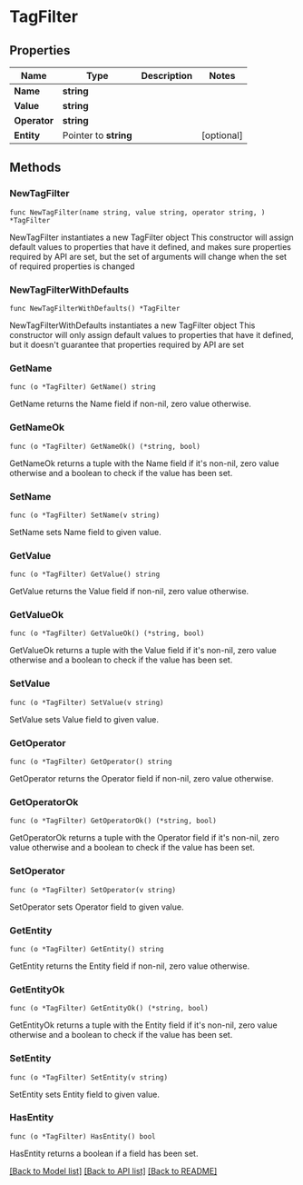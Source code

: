 # TagFilter

## Properties

Name | Type | Description | Notes
------------ | ------------- | ------------- | -------------
**Name** | **string** |  | 
**Value** | **string** |  | 
**Operator** | **string** |  | 
**Entity** | Pointer to **string** |  | [optional] 

## Methods

### NewTagFilter

`func NewTagFilter(name string, value string, operator string, ) *TagFilter`

NewTagFilter instantiates a new TagFilter object
This constructor will assign default values to properties that have it defined,
and makes sure properties required by API are set, but the set of arguments
will change when the set of required properties is changed

### NewTagFilterWithDefaults

`func NewTagFilterWithDefaults() *TagFilter`

NewTagFilterWithDefaults instantiates a new TagFilter object
This constructor will only assign default values to properties that have it defined,
but it doesn't guarantee that properties required by API are set

### GetName

`func (o *TagFilter) GetName() string`

GetName returns the Name field if non-nil, zero value otherwise.

### GetNameOk

`func (o *TagFilter) GetNameOk() (*string, bool)`

GetNameOk returns a tuple with the Name field if it's non-nil, zero value otherwise
and a boolean to check if the value has been set.

### SetName

`func (o *TagFilter) SetName(v string)`

SetName sets Name field to given value.


### GetValue

`func (o *TagFilter) GetValue() string`

GetValue returns the Value field if non-nil, zero value otherwise.

### GetValueOk

`func (o *TagFilter) GetValueOk() (*string, bool)`

GetValueOk returns a tuple with the Value field if it's non-nil, zero value otherwise
and a boolean to check if the value has been set.

### SetValue

`func (o *TagFilter) SetValue(v string)`

SetValue sets Value field to given value.


### GetOperator

`func (o *TagFilter) GetOperator() string`

GetOperator returns the Operator field if non-nil, zero value otherwise.

### GetOperatorOk

`func (o *TagFilter) GetOperatorOk() (*string, bool)`

GetOperatorOk returns a tuple with the Operator field if it's non-nil, zero value otherwise
and a boolean to check if the value has been set.

### SetOperator

`func (o *TagFilter) SetOperator(v string)`

SetOperator sets Operator field to given value.


### GetEntity

`func (o *TagFilter) GetEntity() string`

GetEntity returns the Entity field if non-nil, zero value otherwise.

### GetEntityOk

`func (o *TagFilter) GetEntityOk() (*string, bool)`

GetEntityOk returns a tuple with the Entity field if it's non-nil, zero value otherwise
and a boolean to check if the value has been set.

### SetEntity

`func (o *TagFilter) SetEntity(v string)`

SetEntity sets Entity field to given value.

### HasEntity

`func (o *TagFilter) HasEntity() bool`

HasEntity returns a boolean if a field has been set.


[[Back to Model list]](../README.md#documentation-for-models) [[Back to API list]](../README.md#documentation-for-api-endpoints) [[Back to README]](../README.md)


